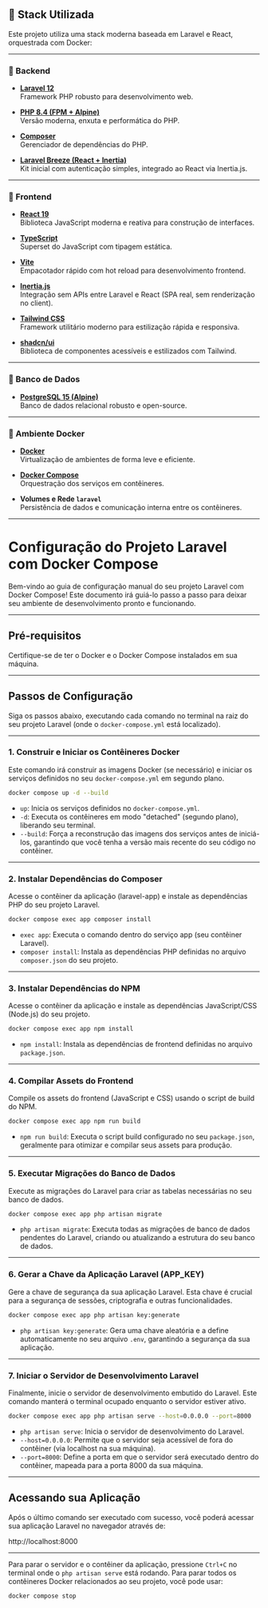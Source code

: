## 🧱 Stack Utilizada

Este projeto utiliza uma stack moderna baseada em Laravel e React, orquestrada com Docker:

---

### 🔧 Backend

- **[Laravel 12](https://laravel.com/docs/12.x)**  
  Framework PHP robusto para desenvolvimento web.

- **[PHP 8.4 (FPM + Alpine)](https://www.php.net/)**  
  Versão moderna, enxuta e performática do PHP.

- **[Composer](https://getcomposer.org/)**  
  Gerenciador de dependências do PHP.

- **[Laravel Breeze (React + Inertia)](https://laravel.com/docs/12.x/starter-kits#breeze-and-inertia)**  
  Kit inicial com autenticação simples, integrado ao React via Inertia.js.

---

### 🎨 Frontend

- **[React 19](https://react.dev/)**  
  Biblioteca JavaScript moderna e reativa para construção de interfaces.

- **[TypeScript](https://www.typescriptlang.org/)**  
  Superset do JavaScript com tipagem estática.

- **[Vite](https://vitejs.dev/)**  
  Empacotador rápido com hot reload para desenvolvimento frontend.

- **[Inertia.js](https://inertiajs.com/)**  
  Integração sem APIs entre Laravel e React (SPA real, sem renderização no client).

- **[Tailwind CSS](https://tailwindcss.com/)**  
  Framework utilitário moderno para estilização rápida e responsiva.

- **[shadcn/ui](https://ui.shadcn.dev/)**  
  Biblioteca de componentes acessíveis e estilizados com Tailwind.

---

### 🐘 Banco de Dados

- **[PostgreSQL 15 (Alpine)](https://hub.docker.com/_/postgres)**  
  Banco de dados relacional robusto e open-source.

---

### 🐳 Ambiente Docker

- **[Docker](https://www.docker.com/)**  
  Virtualização de ambientes de forma leve e eficiente.

- **[Docker Compose](https://docs.docker.com/compose/)**  
  Orquestração dos serviços em contêineres.

- **Volumes e Rede `laravel`**  
  Persistência de dados e comunicação interna entre os contêineres.

---


# Configuração do Projeto Laravel com Docker Compose

Bem-vindo ao guia de configuração manual do seu projeto Laravel com Docker Compose! Este documento irá guiá-lo passo a passo para deixar seu ambiente de desenvolvimento pronto e funcionando.

---

## Pré-requisitos

Certifique-se de ter o Docker e o Docker Compose instalados em sua máquina.

---

## Passos de Configuração

Siga os passos abaixo, executando cada comando no terminal na raiz do seu projeto Laravel (onde o `docker-compose.yml` está localizado).

---

### 1. Construir e Iniciar os Contêineres Docker

Este comando irá construir as imagens Docker (se necessário) e iniciar os serviços definidos no seu `docker-compose.yml` em segundo plano.

```bash
docker compose up -d --build
```

- `up`: Inicia os serviços definidos no `docker-compose.yml`.
- `-d`: Executa os contêineres em modo "detached" (segundo plano), liberando seu terminal.
- `--build`: Força a reconstrução das imagens dos serviços antes de iniciá-los, garantindo que você tenha a versão mais recente do seu código no contêiner.

---

### 2. Instalar Dependências do Composer

Acesse o contêiner da aplicação (laravel-app) e instale as dependências PHP do seu projeto Laravel.

```bash
docker compose exec app composer install
```

- `exec app`: Executa o comando dentro do serviço app (seu contêiner Laravel).
- `composer install`: Instala as dependências PHP definidas no arquivo `composer.json` do seu projeto.

---

### 3. Instalar Dependências do NPM

Acesse o contêiner da aplicação e instale as dependências JavaScript/CSS (Node.js) do seu projeto.

```bash
docker compose exec app npm install
```

- `npm install`: Instala as dependências de frontend definidas no arquivo `package.json`.

---

### 4. Compilar Assets do Frontend

Compile os assets do frontend (JavaScript e CSS) usando o script de build do NPM.

```bash
docker compose exec app npm run build
```

- `npm run build`: Executa o script build configurado no seu `package.json`, geralmente para otimizar e compilar seus assets para produção.

---

### 5. Executar Migrações do Banco de Dados

Execute as migrações do Laravel para criar as tabelas necessárias no seu banco de dados.

```bash
docker compose exec app php artisan migrate
```

- `php artisan migrate`: Executa todas as migrações de banco de dados pendentes do Laravel, criando ou atualizando a estrutura do seu banco de dados.

---

### 6. Gerar a Chave da Aplicação Laravel (APP_KEY)

Gere a chave de segurança da sua aplicação Laravel. Esta chave é crucial para a segurança de sessões, criptografia e outras funcionalidades.

```bash
docker compose exec app php artisan key:generate
```

- `php artisan key:generate`: Gera uma chave aleatória e a define automaticamente no seu arquivo `.env`, garantindo a segurança da sua aplicação.

---

### 7. Iniciar o Servidor de Desenvolvimento Laravel

Finalmente, inicie o servidor de desenvolvimento embutido do Laravel. Este comando manterá o terminal ocupado enquanto o servidor estiver ativo.

```bash
docker compose exec app php artisan serve --host=0.0.0.0 --port=8000
```

- `php artisan serve`: Inicia o servidor de desenvolvimento do Laravel.
- `--host=0.0.0.0`: Permite que o servidor seja acessível de fora do contêiner (via localhost na sua máquina).
- `--port=8000`: Define a porta em que o servidor será executado dentro do contêiner, mapeada para a porta 8000 da sua máquina.

---

## Acessando sua Aplicação

Após o último comando ser executado com sucesso, você poderá acessar sua aplicação Laravel no navegador através de:

http://localhost:8000

---

Para parar o servidor e o contêiner da aplicação, pressione `Ctrl+C` no terminal onde o `php artisan serve` está rodando. Para parar todos os contêineres Docker relacionados ao seu projeto, você pode usar:

```bash
docker compose stop
```